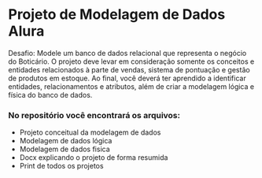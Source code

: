 <h1> Projeto de Modelagem de Dados Alura </h1>
Desafio: Modele um banco de dados relacional que representa o negócio do Boticário. O projeto deve levar em consideração somente os conceitos e entidades relacionados à parte de vendas, sistema de pontuação e gestão de produtos em estoque. Ao final, você deverá ter aprendido a identificar entidades, relacionamentos e atributos, além de criar a modelagem lógica e física do banco de dados.


<h3> No repositório você encontrará os arquivos:</h3>
<ul>
  <li>Projeto conceitual da modelagem de dados </li>
  <li>Modelagem de dados lógica </li>
  <li>Modelagem de dados fisica</li>
  <li>Docx explicando o projeto de forma resumida</li>
  <li> Print de todos os projetos</li>
</ul>

